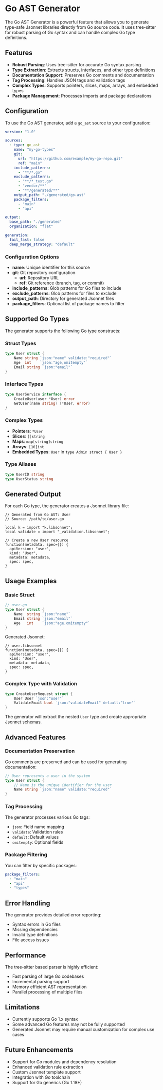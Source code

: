 # Go AST Generator

The Go AST Generator is a powerful feature that allows you to generate type-safe Jsonnet libraries directly from Go source code. It uses tree-sitter for robust parsing of Go syntax and can handle complex Go type definitions.

## Features

- **Robust Parsing**: Uses tree-sitter for accurate Go syntax parsing
- **Type Extraction**: Extracts structs, interfaces, and other type definitions
- **Documentation Support**: Preserves Go comments and documentation
- **Tag Processing**: Handles JSON tags and validation tags
- **Complex Types**: Supports pointers, slices, maps, arrays, and embedded types
- **Package Management**: Processes imports and package declarations

## Configuration

To use the Go AST generator, add a `go_ast` source to your configuration:

```yaml
version: "1.0"

sources:
  - type: go_ast
    name: "my-go-types"
    git:
      url: "https://github.com/example/my-go-repo.git"
      ref: "main"
    include_patterns:
      - "**/*.go"
    exclude_patterns:
      - "**/*_test.go"
      - "vendor/**"
      - "**/generated/**"
    output_path: "./generated/go-ast"
    package_filters:
      - "main"
      - "api"

output:
  base_path: "./generated"
  organization: "flat"

generation:
  fail_fast: false
  deep_merge_strategy: "default"
```

### Configuration Options

- **name**: Unique identifier for this source
- **git**: Git repository configuration
  - **url**: Repository URL
  - **ref**: Git reference (branch, tag, or commit)
- **include_patterns**: Glob patterns for Go files to include
- **exclude_patterns**: Glob patterns for files to exclude
- **output_path**: Directory for generated Jsonnet files
- **package_filters**: Optional list of package names to filter

## Supported Go Types

The generator supports the following Go type constructs:

### Struct Types
```go
type User struct {
    Name string `json:"name" validate:"required"`
    Age  int    `json:"age,omitempty"`
    Email string `json:"email"`
}
```

### Interface Types
```go
type UserService interface {
    CreateUser(user *User) error
    GetUser(name string) (*User, error)
}
```

### Complex Types
- **Pointers**: `*User`
- **Slices**: `[]string`
- **Maps**: `map[string]string`
- **Arrays**: `[10]int`
- **Embedded Types**: `User` in `type Admin struct { User }`

### Type Aliases
```go
type UserID string
type UserStatus string
```

## Generated Output

For each Go type, the generator creates a Jsonnet library file:

```jsonnet
// Generated from Go AST: User
// Source: /path/to/user.go

local k = import "k.libsonnet";
local validate = import "_validation.libsonnet";

// Create a new User resource
function(metadata, spec={}) {
  apiVersion: "user",
  kind: "User",
  metadata: metadata,
  spec: spec,
}
```

## Usage Examples

### Basic Struct
```go
// user.go
type User struct {
    Name  string `json:"name"`
    Email string `json:"email"`
    Age   int    `json:"age,omitempty"`
}
```

Generated Jsonnet:
```jsonnet
// user.libsonnet
function(metadata, spec={}) {
  apiVersion: "user",
  kind: "User",
  metadata: metadata,
  spec: spec,
}
```

### Complex Type with Validation
```go
type CreateUserRequest struct {
    User User `json:"user"`
    ValidateEmail bool `json:"validateEmail" default:"true"`
}
```

The generator will extract the nested `User` type and create appropriate Jsonnet schemas.

## Advanced Features

### Documentation Preservation
Go comments are preserved and can be used for generating documentation:

```go
// User represents a user in the system
type User struct {
    // Name is the unique identifier for the user
    Name string `json:"name" validate:"required"`
}
```

### Tag Processing
The generator processes various Go tags:
- `json`: Field name mapping
- `validate`: Validation rules
- `default`: Default values
- `omitempty`: Optional fields

### Package Filtering
You can filter by specific packages:

```yaml
package_filters:
  - "main"
  - "api"
  - "types"
```

## Error Handling

The generator provides detailed error reporting:
- Syntax errors in Go files
- Missing dependencies
- Invalid type definitions
- File access issues

## Performance

The tree-sitter based parser is highly efficient:
- Fast parsing of large Go codebases
- Incremental parsing support
- Memory efficient AST representation
- Parallel processing of multiple files

## Limitations

- Currently supports Go 1.x syntax
- Some advanced Go features may not be fully supported
- Generated Jsonnet may require manual customization for complex use cases

## Future Enhancements

- Support for Go modules and dependency resolution
- Enhanced validation rule extraction
- Custom Jsonnet template support
- Integration with Go toolchain
- Support for Go generics (Go 1.18+)
